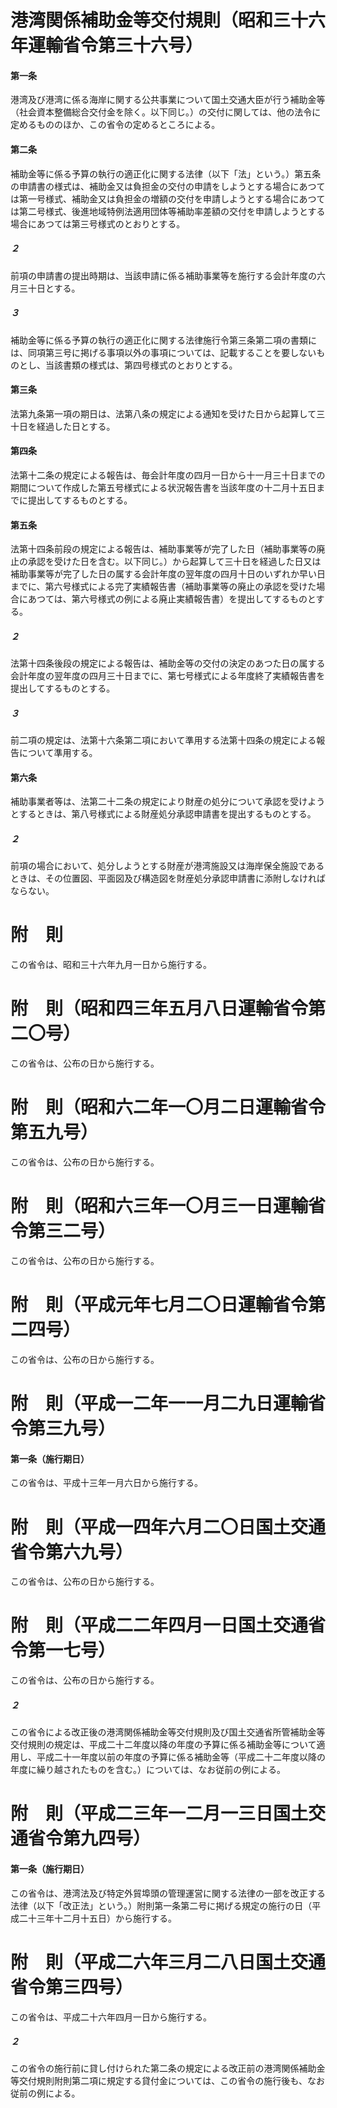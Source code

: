 # 港湾関係補助金等交付規則（昭和三十六年運輸省令第三十六号）
#### 第一条
港湾及び港湾に係る海岸に関する公共事業について国土交通大臣が行う補助金等（社会資本整備総合交付金を除く。以下同じ。）の交付に関しては、他の法令に定めるもののほか、この省令の定めるところによる。
#### 第二条
補助金等に係る予算の執行の適正化に関する法律（以下「法」という。）第五条の申請書の様式は、補助金又は負担金の交付の申請をしようとする場合にあつては第一号様式、補助金又は負担金の増額の交付を申請しようとする場合にあつては第二号様式、後進地域特例法適用団体等補助率差額の交付を申請しようとする場合にあつては第三号様式のとおりとする。
##### ２
前項の申請書の提出時期は、当該申請に係る補助事業等を施行する会計年度の六月三十日とする。
##### ３
補助金等に係る予算の執行の適正化に関する法律施行令第三条第二項の書類には、同項第三号に掲げる事項以外の事項については、記載することを要しないものとし、当該書類の様式は、第四号様式のとおりとする。
#### 第三条
法第九条第一項の期日は、法第八条の規定による通知を受けた日から起算して三十日を経過した日とする。
#### 第四条
法第十二条の規定による報告は、毎会計年度の四月一日から十一月三十日までの期間について作成した第五号様式による状況報告書を当該年度の十二月十五日までに提出してするものとする。
#### 第五条
法第十四条前段の規定による報告は、補助事業等が完了した日（補助事業等の廃止の承認を受けた日を含む。以下同じ。）から起算して三十日を経過した日又は補助事業等が完了した日の属する会計年度の翌年度の四月十日のいずれか早い日までに、第六号様式による完了実績報告書（補助事業等の廃止の承認を受けた場合にあつては、第六号様式の例による廃止実績報告書）を提出してするものとする。
##### ２
法第十四条後段の規定による報告は、補助金等の交付の決定のあつた日の属する会計年度の翌年度の四月三十日までに、第七号様式による年度終了実績報告書を提出してするものとする。
##### ３
前二項の規定は、法第十六条第二項において準用する法第十四条の規定による報告について準用する。
#### 第六条
補助事業者等は、法第二十二条の規定により財産の処分について承認を受けようとするときは、第八号様式による財産処分承認申請書を提出するものとする。
##### ２
前項の場合において、処分しようとする財産が港湾施設又は海岸保全施設であるときは、その位置図、平面図及び構造図を財産処分承認申請書に添附しなければならない。
# 附　則
この省令は、昭和三十六年九月一日から施行する。
# 附　則（昭和四三年五月八日運輸省令第二〇号）
この省令は、公布の日から施行する。
# 附　則（昭和六二年一〇月二日運輸省令第五九号）
この省令は、公布の日から施行する。
# 附　則（昭和六三年一〇月三一日運輸省令第三二号）
この省令は、公布の日から施行する。
# 附　則（平成元年七月二〇日運輸省令第二四号）
この省令は、公布の日から施行する。
# 附　則（平成一二年一一月二九日運輸省令第三九号）
#### 第一条（施行期日）
この省令は、平成十三年一月六日から施行する。
# 附　則（平成一四年六月二〇日国土交通省令第六九号）
この省令は、公布の日から施行する。
# 附　則（平成二二年四月一日国土交通省令第一七号）
この省令は、公布の日から施行する。
##### ２
この省令による改正後の港湾関係補助金等交付規則及び国土交通省所管補助金等交付規則の規定は、平成二十二年度以降の年度の予算に係る補助金等について適用し、平成二十一年度以前の年度の予算に係る補助金等（平成二十二年度以降の年度に繰り越されたものを含む。）については、なお従前の例による。
# 附　則（平成二三年一二月一三日国土交通省令第九四号）
#### 第一条（施行期日）
この省令は、港湾法及び特定外貿埠頭の管理運営に関する法律の一部を改正する法律（以下「改正法」という。）附則第一条第二号に掲げる規定の施行の日（平成二十三年十二月十五日）から施行する。
# 附　則（平成二六年三月二八日国土交通省令第三四号）
この省令は、平成二十六年四月一日から施行する。
##### ２
この省令の施行前に貸し付けられた第二条の規定による改正前の港湾関係補助金等交付規則附則第二項に規定する貸付金については、この省令の施行後も、なお従前の例による。
